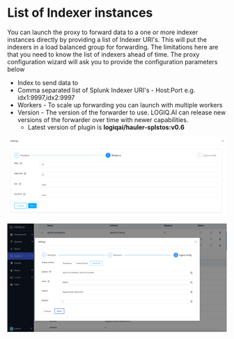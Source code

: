 # List of Indexer instances

You can launch the proxy to forward data to a one or more indexer instances directly by providing a list of Indexer URI's. This will put the indexers in a load balanced group for forwarding. The limitations here are that you need to know the list of indexers ahead of time. The proxy configuration wizard will ask you to provide the configuration parameters below

* Index to send data to
* Comma separated list of Splunk Indexer URI's - Host:Port e.g. idx1:9997,idx2:9997
* Workers - To scale up forwarding you can launch with multiple workers
* Version - The version of the forwarder to use. LOGIQ.AI can release new versions of the forwarder over time with newer capabilities.&#x20;
  * Latest version of plugin is **logiqai/hauler-splstos:v0.6**

![](<../../.gitbook/assets/image (6).png>)

![Forwarder Proxy configuration to a list of indexer instances](<../../.gitbook/assets/Screen Shot 2022-08-01 at 9.21.30 PM.png>)
